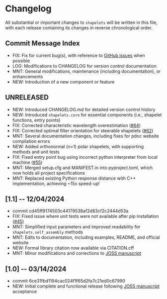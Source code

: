 # Changelog
All substantial or important changes to `shapelets` will be written in this file, with each release containing its changes in reverse chronological order.

## Commit Message Index
- FIX: Fix for current bug(s), with reference to [GitHub issues](https://github.com/uw-comphys/shapelets/issues) when possible 
- LOG: Modifications to CHANGELOG for version control documentation
- MNT: General modifications, maintenance (including documentation), or enhancements 
- NEW: Introduction of a new component or feature

## UNRELEASED
- NEW: Introduced CHANGELOG.md for detailed version control history 
- NEW: Introduced `shapelets.core` for essential components (i.e., shapelet functions, entry points)
- FIX: Corrected characteristic wavelength overestimation ([#64](https://github.com/uw-comphys/shapelets/pull/64))
- FIX: Corrected optimal filter orientation for steerable shapelets ([#62](https://github.com/uw-comphys/shapelets/pull/62)) 
- MNT: Several documentation changes, including fixes for pdoc website compilation errors 
- NEW: Added orthonormal (n=1) polar shapelets, with supporting methods and unit tests 
- FIX: Fixed entry point bug using incorrect python interpreter from local machine ([#55](https://github.com/uw-comphys/shapelets/pull/55))
- MNT: Merged setup.cfg and MANIFEST.in into pyproject.toml, which now holds all project specifications
- MNT: Replaced existing Python response distance with C++ implementation, achieving ~15x speed-up!

## [1.1] -- 12/04/2024
- commit cd45ff9174503c44179538af2d83cf2c2444d53a
- FIX: Fixed issue where unit tests were not available after pip installation ([#45](https://github.com/uw-comphys/shapelets/pull/45))
- MNT: Simplified input parameters and improved readability for `shapelets.self_assembly` methods 
- MNT: Edits to documentation, including examples, README, and official website
- NEW: Formal library citation now available via CITATION.cff
- MNT: Minor modifications and corrections to [JOSS manuscript](https://joss.theoj.org/papers/10.21105/joss.06058)

## [1.0] -- 03/14/2024
- commit 6ce31fbd1194cac024f1f65d2fa7c21ed0c67990
- NEW: Initial complete and functional release following [JOSS manuscript](https://joss.theoj.org/papers/10.21105/joss.06058) acceptance